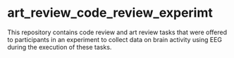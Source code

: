 # art_review_code_review_experimt
This repository contains code review and art review tasks that were offered to participants in an experiment to collect data on brain activity using EEG during the execution of these tasks.
